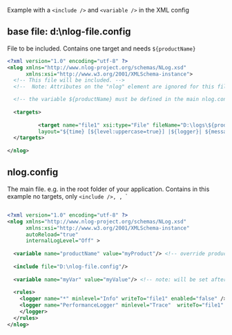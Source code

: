 Example with a `<include />` and  `<variable />` in the XML config


## base file: d:\nlog-file.config

File to be included. 
Contains one target and needs `${productName}`

```xml
<?xml version="1.0" encoding="utf-8" ?>
<nlog xmlns="http://www.nlog-project.org/schemas/NLog.xsd"
      xmlns:xsi="http://www.w3.org/2001/XMLSchema-instance">
  <!-- This file will be included. -->
  <!--  Note: Attributes on the "nlog" element are ignored for this file, the ones of the main config will be used. -->

  <!-- the variable ${productName} must be defined in the main nlog.config -->
  
  <targets>
  
          <target name="file1" xsi:type="File" fileName="D:\logs\${productName}\${shortdate}.log" 
          layout="${time} [${level:uppercase=true}] |${logger}| ${message} ${exception}|"/>
  </targets>
  
</nlog>

```



## nlog.config
The main file. 
e.g. in the root folder of your application. Contains in this example no targets, only `<include />, `<logger />`, `<variable />`


```xml

<?xml version="1.0" encoding="utf-8" ?>
<nlog xmlns="http://www.nlog-project.org/schemas/NLog.xsd"      
      xmlns:xsi="http://www.w3.org/2001/XMLSchema-instance"
      autoReload="true"   
      internalLogLevel="Off" >
               
  <variable name="productName" value="myProduct"/> <!-- override productName in includes -->
                           
  <include file="D:\nlog-file.config"/>    
   
  <variable name="myVar" value="myValue"/> <!-- note: will be set after the 2 includes are loaded -->
     
  <rules>      
    <logger name="*" minlevel="Info" writeTo="file1" enabled="false" />     
    <logger name="PerformanceLogger" minlevel="Trace"  writeTo="file1" enabled="false">   <!-- not enabled, only when tracing -->
    </logger> 
  </rules>
</nlog>

```

